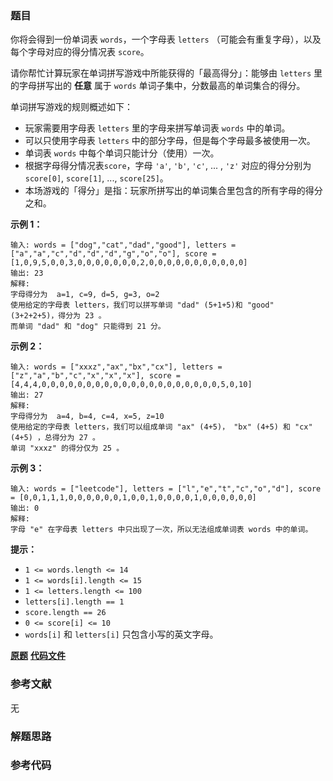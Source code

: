 ### 题目
你将会得到一份单词表 `words`，一个字母表 `letters` （可能会有重复字母），以及每个字母对应的得分情况表 `score`。

请你帮忙计算玩家在单词拼写游戏中所能获得的「最高得分」：能够由 `letters` 里的字母拼写出的  **任意**  属于 `words`
单词子集中，分数最高的单词集合的得分。

单词拼写游戏的规则概述如下：

  * 玩家需要用字母表 `letters` 里的字母来拼写单词表 `words` 中的单词。
  * 可以只使用字母表 `letters` 中的部分字母，但是每个字母最多被使用一次。
  * 单词表 `words` 中每个单词只能计分（使用）一次。
  * 根据字母得分情况表`score`，字母 `'a'`, `'b'`, `'c'`, ... , `'z'` 对应的得分分别为 `score[0]`, `score[1]`, ..., `score[25]`。
  * 本场游戏的「得分」是指：玩家所拼写出的单词集合里包含的所有字母的得分之和。



**示例 1：**

    
    
    输入: words = ["dog","cat","dad","good"], letters = ["a","a","c","d","d","d","g","o","o"], score = [1,0,9,5,0,0,3,0,0,0,0,0,0,0,2,0,0,0,0,0,0,0,0,0,0,0]
    输出: 23
    解释:
    字母得分为  a=1, c=9, d=5, g=3, o=2
    使用给定的字母表 letters，我们可以拼写单词 "dad" (5+1+5)和 "good" (3+2+2+5)，得分为 23 。
    而单词 "dad" 和 "dog" 只能得到 21 分。

**示例 2：**

    
    
    输入: words = ["xxxz","ax","bx","cx"], letters = ["z","a","b","c","x","x","x"], score = [4,4,4,0,0,0,0,0,0,0,0,0,0,0,0,0,0,0,0,0,0,0,0,5,0,10]
    输出: 27
    解释:
    字母得分为  a=4, b=4, c=4, x=5, z=10
    使用给定的字母表 letters，我们可以组成单词 "ax" (4+5)， "bx" (4+5) 和 "cx" (4+5) ，总得分为 27 。
    单词 "xxxz" 的得分仅为 25 。

**示例 3：**

    
    
    输入: words = ["leetcode"], letters = ["l","e","t","c","o","d"], score = [0,0,1,1,1,0,0,0,0,0,0,1,0,0,1,0,0,0,0,1,0,0,0,0,0,0]
    输出: 0
    解释:
    字母 "e" 在字母表 letters 中只出现了一次，所以无法组成单词表 words 中的单词。



**提示：**

  * `1 <= words.length <= 14`
  * `1 <= words[i].length <= 15`
  * `1 <= letters.length <= 100`
  * `letters[i].length == 1`
  * `score.length == 26`
  * `0 <= score[i] <= 10`
  * `words[i]` 和 `letters[i]` 只包含小写的英文字母。

 **[原题](https://leetcode-cn.com/problems/maximum-score-words-formed-by-letters/)**    **[代码文件]()**


### 参考文献
无

### 解题思路




### 参考代码

```go


```




